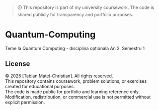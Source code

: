 > 🛈 This repository is part of my university coursework.
> The code is shared publicly for transparency and portfolio purposes.


# Quantum-Computing
Teme la Quantum Computing - disciplina optionala An 2, Semestru 1

## License

© 2025 [Tablan Matei-Christian]. All rights reserved.  
This repository contains coursework, problem solutions, or exercises created for educational purposes.  
The code is made public for portfolio and learning reference only.  
Modification, redistribution, or commercial use is not permitted without explicit permission.

